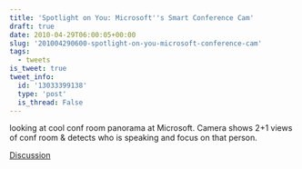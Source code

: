 ```yaml
---
title: 'Spotlight on You: Microsoft''s Smart Conference Cam'
draft: true
date: 2010-04-29T06:00:05+00:00
slug: '201004290600-spotlight-on-you-microsoft-conference-cam'
tags:
  - tweets
is_tweet: true
tweet_info:
  id: '13033399138'
  type: 'post'
  is_thread: False
---
```




looking at cool conf room panorama at Microsoft. Camera shows 2+1 views of conf room & detects who is speaking and focus on that person.

[Discussion](https://x.com/sytelus/status/13033399138)
